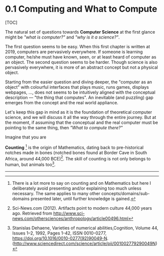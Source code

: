 # 0.1 Computing and What to Compute

[TOC]

The natural set of questions towards **Computer Science** at the first glance might be *"what is computer?"* and *"why is it a science?"*. 

The first question seems to be easy. When this first chapter is written at 2019, computers are pervasively everywhere. If someone is learning computer, he/she must have known, seen, or at least heard of computer as an object. The second question seems to be harder. Though science is also pervasively everywhere, it is more of an abstract concept but not a physical object.

Starting from the easier question and diving deeper, the "computer as an object" with colourful interfaces that plays music, runs games, displays webpages, …, does not seems to be intuitively aligned with the conceptual description — "the thing that computes". An inevitable (and puzzling) gap emerges from the concept and the real world appliance.

Let's keep this gap in mind as it is the foundation of theoretical computer science, and we will discuss it all the way through the entire journey. But at the moment, if assuming that the conceptual and the real computer must be pointing to the same thing, then *"What to compute there?"*

Imagine that you are 

**Counting** [^1] is the origin of Mathematics, dating back to pre-historical notches made in bones (notched bones found at Border Cave in South Africa, around 44,000 BCE)[^2]. The skill of counting is not only belongs to human, but animals too[^3].

_______

[^1]:There is a lot more to say on counting and on Mathematics but here I deliberately avoid presenting and/or explaining too much unless necessary. The same applies to many other concepts/domains/sub-domains presented later, until further knowledge is gained. 
[^2]: Sci-News.com (2012). Artifacts point to modern culture 44,000 years ago. Retrieved from <http://www.sci-news.com/othersciences/anthropology/article00496.html>
[^3]: Stanislas Dehaene, Varieties of numerical abilities,Cognition, Volume 44, Issues 1–2, 1992, Pages 1-42, ISSN 0010-0277, https://doi.org/10.1016/0010-0277(92)90049-N. (http://www.sciencedirect.com/science/article/pii/001002779290049N)

